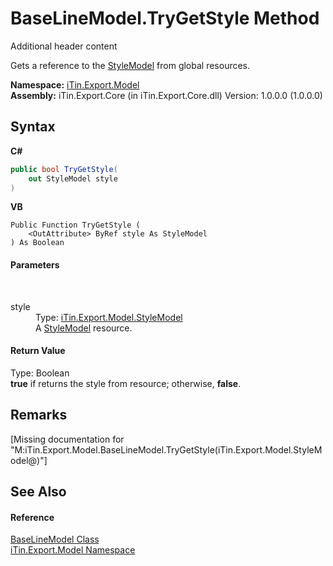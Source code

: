 # BaseLineModel.TryGetStyle Method 
Additional header content 

Gets a reference to the <a href="T_iTin_Export_Model_StyleModel">StyleModel</a> from global resources.

**Namespace:**&nbsp;<a href="N_iTin_Export_Model">iTin.Export.Model</a><br />**Assembly:**&nbsp;iTin.Export.Core (in iTin.Export.Core.dll) Version: 1.0.0.0 (1.0.0.0)

## Syntax

**C#**<br />
``` C#
public bool TryGetStyle(
	out StyleModel style
)
```

**VB**<br />
``` VB
Public Function TryGetStyle ( 
	<OutAttribute> ByRef style As StyleModel
) As Boolean
```


#### Parameters
&nbsp;<dl><dt>style</dt><dd>Type: <a href="T_iTin_Export_Model_StyleModel">iTin.Export.Model.StyleModel</a><br />A <a href="T_iTin_Export_Model_StyleModel">StyleModel</a> resource.</dd></dl>

#### Return Value
Type: Boolean<br /><strong>true</strong> if returns the style from resource; otherwise, <strong>false</strong>.

## Remarks
\[Missing <remarks> documentation for "M:iTin.Export.Model.BaseLineModel.TryGetStyle(iTin.Export.Model.StyleModel@)"\]

## See Also


#### Reference
<a href="T_iTin_Export_Model_BaseLineModel">BaseLineModel Class</a><br /><a href="N_iTin_Export_Model">iTin.Export.Model Namespace</a><br />